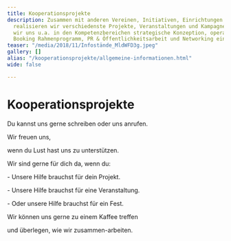 ```yaml
---
title: Kooperationsprojekte
description: Zusammen mit anderen Vereinen, Initiativen, Einrichtungen oder/und Einzelpersonen
  realisieren wir verschiedenste Projekte, Veranstaltungen und Kampagnen. Dabei können
  wir uns u.a. in den Kompetenzbereichen strategische Konzeption, operative Durchführung,
  Booking Rahmenprogramm, PR & Öffentlichkeitsarbeit und Networking einbringen.
teaser: "/media/2018/11/Infostände_MldWFD3g.jpeg"
gallery: []
alias: "/kooperationsprojekte/allgemeine-informationen.html"
wide: false

---
```

# Kooperationsprojekte

Du kannst uns gerne schreiben oder uns anrufen.

Wir freuen uns,

wenn du Lust hast uns zu unterstützen.

Wir sind gerne für dich da, wenn du:

\- Unsere Hilfe brauchst für dein Projekt.

\- Unsere Hilfe brauchst für eine Veranstaltung.

\- Oder unsere Hilfe brauchst für ein Fest.

Wir können uns gerne zu einem Kaffee treffen

und überlegen, wie wir zusammen-arbeiten.